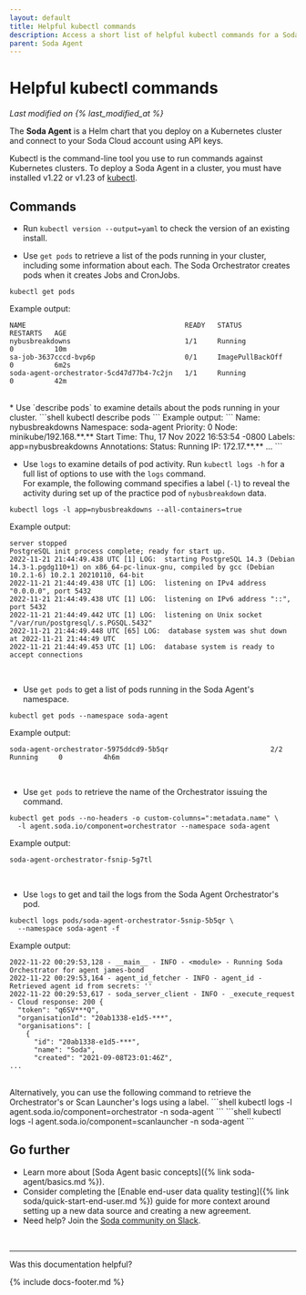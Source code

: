 ```yaml
---
layout: default
title: Helpful kubectl commands
description: Access a short list of helpful kubectl commands for a Soda Agent in your Kubernetes cluster.
parent: Soda Agent
---
```


# Helpful kubectl commands
*Last modified on {% last_modified_at %}*

The **Soda Agent** is a Helm chart that you deploy on a Kubernetes cluster and connect to your Soda Cloud account using API keys.

Kubectl is the command-line tool you use to run commands against Kubernetes clusters. To deploy a Soda Agent in a cluster, you must have installed v1.22 or v1.23 of <a href="https://kubernetes.io/docs/tasks/tools/#kubectl" target="_blank">kubectl</a>. 


## Commands

* Run `kubectl version --output=yaml` to check the version of an existing install.

* Use `get pods` to retrieve a list of the pods running in your cluster, including some information about each. The Soda Orchestrator creates pods when it creates Jobs and CronJobs.
```shell
kubectl get pods
```
Example output:
```
NAME                                       READY   STATUS             RESTARTS   AGE
nybusbreakdowns                            1/1     Running            0          10m
sa-job-3637cccd-bvp6p                      0/1     ImagePullBackOff   0          6m2s
soda-agent-orchestrator-5cd47d77b4-7c2jn   1/1     Running            0          42m
```
<br />
* Use `describe pods` to examine details about the pods running in your cluster.
```shell
kubectl describe pods
```
Example output:
```
Name:         nybusbreakdowns
Namespace:    soda-agent
Priority:     0
Node:         minikube/192.168.**.**
Start Time:   Thu, 17 Nov 2022 16:53:54 -0800
Labels:       app=nybusbreakdowns
Annotations:  <none>
Status:       Running
IP:           172.17.**.**
...
```
<br />

* Use `logs` to examine details of pod activity. Run `kubectl logs -h` for a full list of options to use with the `logs` command. <br />
For example, the following command specifies a label (`-l`) to reveal the activity during set up of the practice pod of `nybusbreakdown` data.
```
kubectl logs -l app=nybusbreakdowns --all-containers=true
```
Example output:
```
server stopped
PostgreSQL init process complete; ready for start up.
2022-11-21 21:44:49.438 UTC [1] LOG:  starting PostgreSQL 14.3 (Debian 14.3-1.pgdg110+1) on x86_64-pc-linux-gnu, compiled by gcc (Debian 10.2.1-6) 10.2.1 20210110, 64-bit
2022-11-21 21:44:49.438 UTC [1] LOG:  listening on IPv4 address "0.0.0.0", port 5432
2022-11-21 21:44:49.438 UTC [1] LOG:  listening on IPv6 address "::", port 5432
2022-11-21 21:44:49.442 UTC [1] LOG:  listening on Unix socket "/var/run/postgresql/.s.PGSQL.5432"
2022-11-21 21:44:49.448 UTC [65] LOG:  database system was shut down at 2022-11-21 21:44:49 UTC
2022-11-21 21:44:49.453 UTC [1] LOG:  database system is ready to accept connections
```
<br />

* Use `get pods` to get a list of pods running in the Soda Agent's namespace.
```shell
kubectl get pods --namespace soda-agent
```
Example output:
```shell
soda-agent-orchestrator-5975ddcd9-5b5qr                         2/2     Running     0          4h6m
```
<br />

* Use `get pods` to retrieve the name of the Orchestrator issuing the command.
```shell
kubectl get pods --no-headers -o custom-columns=":metadata.name" \
  -l agent.soda.io/component=orchestrator --namespace soda-agent
```
Example output:
```shell
soda-agent-orchestrator-fsnip-5g7tl
```
<br />

* Use `logs` to get and tail the logs from the Soda Agent Orchestrator's pod.
```shell
kubectl logs pods/soda-agent-orchestrator-5snip-5b5qr \
  --namespace soda-agent -f
```
Example output:
```shell
2022-11-22 00:29:53,128 - __main__ - INFO - <module> - Running Soda Orchestrator for agent james-bond
2022-11-22 00:29:53,164 - agent_id_fetcher - INFO - agent_id - Retrieved agent id from secrets: ''
2022-11-22 00:29:53,617 - soda_server_client - INFO - _execute_request - Cloud response: 200 {
  "token": "q6SV***Q",
  "organisationId": "20ab1338-e1d5-***",
  "organisations": [
    {
      "id": "20ab1338-e1d5-***",
      "name": "Soda",
      "created": "2021-09-08T23:01:46Z",
...
```
<br />
Alternatively, you can use the following command to retrieve the Orchestrator's or Scan Launcher's logs using a label.
```shell
kubectl logs -l agent.soda.io/component=orchestrator -n soda-agent
```
```shell
kubectl logs -l agent.soda.io/component=scanlauncher -n soda-agent
```

<br />


## Go further

* Learn more about [Soda Agent basic concepts]({% link soda-agent/basics.md %}).
* Consider completing the [Enable end-user data quality testing]({% link soda/quick-start-end-user.md %}) guide for more context around setting up a new data source and creating a new agreement.
* Need help? Join the <a href="https://community.soda.io/slack" target="_blank"> Soda community on Slack</a>.
<br />

---

Was this documentation helpful?

<!-- LikeBtn.com BEGIN -->
<span class="likebtn-wrapper" data-theme="tick" data-i18n_like="Yes" data-ef_voting="grow" data-show_dislike_label="true" data-counter_zero_show="true" data-i18n_dislike="No"></span>
<script>(function(d,e,s){if(d.getElementById("likebtn_wjs"))return;a=d.createElement(e);m=d.getElementsByTagName(e)[0];a.async=1;a.id="likebtn_wjs";a.src=s;m.parentNode.insertBefore(a, m)})(document,"script","//w.likebtn.com/js/w/widget.js");</script>
<!-- LikeBtn.com END -->

{% include docs-footer.md %}